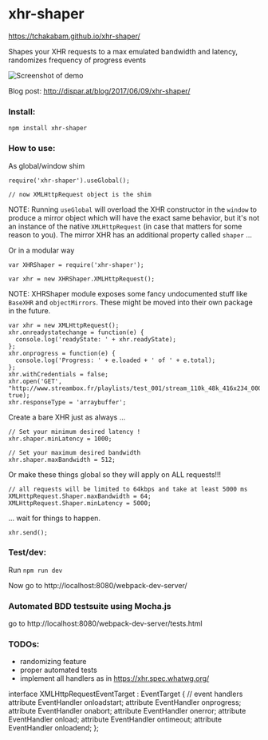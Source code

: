# xhr-shaper

https://tchakabam.github.io/xhr-shaper/

Shapes your XHR requests to a max emulated bandwidth and latency, randomizes frequency of progress events

![Screenshot of demo](http://dispar.at/blog/images/xhr-shaper-demo.png)

Blog post: http://dispar.at/blog/2017/06/09/xhr-shaper/

### Install:

`npm install xhr-shaper`

### How to use:

As global/window shim
```
require('xhr-shaper').useGlobal();

// now XMLHttpRequest object is the shim
```

NOTE: Running `useGlobal` will overload the XHR constructor in the `window` to produce a mirror object which will have the exact same behavior, but it's not an instance of the native `XMLHttpRequest` (in case that matters for some reason to you). The mirror XHR has an additional property called `shaper` ...

Or in a modular way
```
var XHRShaper = require('xhr-shaper');

var xhr = new XHRShaper.XMLHttpRequest(); 
```

NOTE: XHRShaper module exposes some fancy undocumented stuff like `BaseXHR` and `objectMirrors`. These might be moved into their own package in the future.

```
var xhr = new XMLHttpRequest();
xhr.onreadystatechange = function(e) {
  console.log('readyState: ' + xhr.readyState);
};
xhr.onprogress = function(e) {
  console.log('Progress: ' + e.loaded + ' of ' + e.total);
};
xhr.withCredentials = false;
xhr.open('GET', "http://www.streambox.fr/playlists/test_001/stream_110k_48k_416x234_000.ts", true);
xhr.responseType = 'arraybuffer';
```

Create a bare XHR just as always ...

```
// Set your minimum desired latency !
xhr.shaper.minLatency = 1000;

// Set your maximum desired bandwidth
xhr.shaper.maxBandwidth = 512;
```

Or make these things global so they will apply on ALL requests!!!

```
// all requests will be limited to 64kbps and take at least 5000 ms
XMLHttpRequest.Shaper.maxBandwidth = 64;
XMLHttpRequest.Shaper.minLatency = 5000;
```

... wait for things to happen.

```
xhr.send();
```

### Test/dev:

Run `npm run dev`

Now go to http://localhost:8080/webpack-dev-server/

### Automated BDD testsuite using Mocha.js

go to http://localhost:8080/webpack-dev-server/tests.html

### TODOs:

* randomizing feature
* proper automated tests
* implement all handlers as in https://xhr.spec.whatwg.org/

interface XMLHttpRequestEventTarget : EventTarget {
  // event handlers
  attribute EventHandler onloadstart;
  attribute EventHandler onprogress;
  attribute EventHandler onabort;
  attribute EventHandler onerror;
  attribute EventHandler onload;
  attribute EventHandler ontimeout;
  attribute EventHandler onloadend;
};

